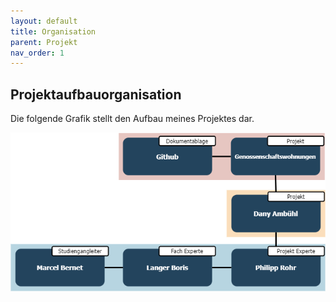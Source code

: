 ```yaml
---
layout: default
title: Organisation
parent: Projekt
nav_order: 1
---
```


## Projektaufbauorganisation

Die folgende Grafik stellt den Aufbau meines Projektes dar.

![Projektorganisation](../img/project_organisation.png)
